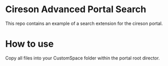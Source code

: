 # Cireson Advanced Portal Search

This repo contains an example of a search extension for the cireson portal.

# How to use

Copy all files into your CustomSpace folder within the portal root director.

